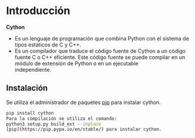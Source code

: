 # Introducción
**Cython**
- Es un lenguaje de programación que combina Python con el sistema
  de tipos estáticos de C y C++.
- Es un compilador que traduce el código fuente de Cython a un código fuente C o C++ eficiente.
  Este código fuente se puede compilar en un módulo de extensión de Python o en un ejecutable      
  independiente.


## Instalación

Se utiliza el administrador de paquetes [pip](https://pip.pypa.io/en/stable/) para instalar cython.

```bash
pip install cython
Para la compilación se utiliza el comando:
python3 setup.py build_ext --inplace
[pip](https://pip.pypa.io/en/stable/) para instalar cython.

